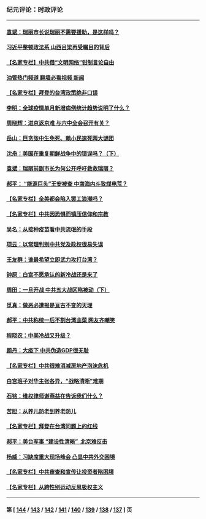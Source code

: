 ### 纪元评论：时政评论
---
#### [袁斌：瑞丽市长说瑞丽不需要援助，是这样吗？](../../pages/nsc1025/n13347206.md?11030330) 
#### [习近平整顿政法系 山西吕梁再受瞩目的背后](../../pages/nsc1025/n13346552.md?11030330) 
#### [【名家专栏】中共借“文明网络”钳制言论自由](../../pages/nsc1025/n13345291.md?11030330) 
#### [油管热门频道 翻墙必看视频 新闻](ok?11030330)
#### [【名家专栏】拜登的台湾政策绝非口误](../../pages/nsc1025/n13345268.md?11030330) 
#### [李明：全球疫情单月新增病例统计趋势说明了什么？](../../pages/nsc1025/n13346006.md?11030330) 
#### [周晓辉：进京返京难 与六中全会召开有关？](../../pages/nsc1025/n13345941.md?11030330) 
#### [岳山：巨贪张中生免死、赖小民速死两大谜团](../../pages/nsc1025/n13345875.md?11030330) 
#### [沈舟：美国在重复朝鲜战争中的错误吗？（下）](../../pages/nsc1025/n13343661.md?11030330) 
#### [袁斌：瑞丽前副市长为何公开呼吁救救瑞丽？](../../pages/nsc1025/n13344600.md?11030330) 
#### [郝平： “能源巨头”王安被查 中南海内斗致煤电荒？](../../pages/nsc1025/n13344546.md?11030330) 
#### [【名家专栏】全美都会陷入罢工浪潮吗？](../../pages/nsc1025/n13343081.md?11030330) 
#### [【名家专栏】中共因恐惧而镇压信仰和宗教](../../pages/nsc1025/n13343042.md?11030330) 
#### [吴名：从接种疫苗看中共流氓的手段](../../pages/nsc1025/n13343623.md?11030330) 
#### [项云：以常理判别中共党及政权很易失误](../../pages/nsc1025/n13343312.md?11030330) 
#### [王友群：谁最希望立即武力攻打台湾？](../../pages/nsc1025/n13341804.md?11030330) 
#### [钟原：白宫不愿承认的新冷战还是来了](../../pages/nsc1025/n13341665.md?11030330) 
#### [周田：一旦开战 中共五大战区陷被动（下）](../../pages/nsc1025/n13339988.md?11030330) 
#### [觅真：做恶必遭报是亘古不变的天理](../../pages/nsc1025/n13341676.md?11030330) 
#### [郝平：中共称统一后不割台湾韭菜 网友齐嘲笑](../../pages/nsc1025/n13341556.md?11030330) 
#### [程晓农：中美冷战又升级？](../../pages/nsc1025/n13341534.md?11030330) 
#### [颜丹：大疫下 中共伪造GDP很无耻](../../pages/nsc1025/n13341570.md?11030330) 
#### [【名家专栏】中共很难消减房地产泡沫危机](../../pages/nsc1025/n13341018.md?11030330) 
#### [白宫班子对华主张各异，“战略清晰”难期](../../pages/nsc1025/n13341479.md?11030330) 
#### [石铭：维权律师谢燕益在告诉我们什么？](../../pages/nsc1025/n13341382.md?11030330) 
#### [苦胆：从养儿防老到养老防儿](../../pages/nsc1025/n13341339.md?11030330) 
#### [【名家专栏】拜登在台湾问题上的红线](../../pages/nsc1025/n13341012.md?11030330) 
#### [郝平：美台军事 “建设性清晰”  北京难反击](../../pages/nsc1025/n13340715.md?11030330) 
#### [杨威：习缺席重大现场峰会 凸显中共外交困境](../../pages/nsc1025/n13339837.md?11030330) 
#### [【名家专栏】中共审查和宣传让投资者陷困境](../../pages/nsc1025/n13339051.md?11030330) 
#### [【名家专栏】从跨性别运动反思极权主义](../../pages/nsc1025/n13339039.md?11030330) 

---
#### 第 [ [144](./144.md?11030330) / [143](./143.md?11030330) / [142](./142.md?11030330) / [141](./141.md?11030330) / [140](./140.md?11030330) / [139](./139.md?11030330) / [138](./138.md?11030330) / [137](./137.md?11030330) ] 页
